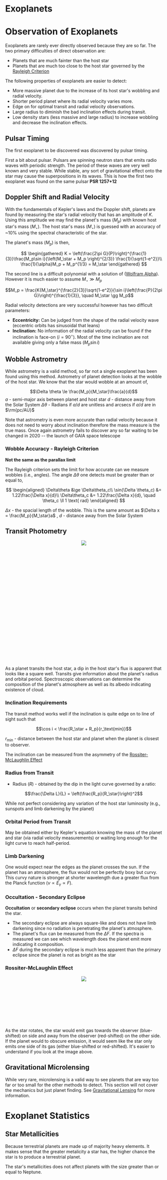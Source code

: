 #  Exoplanets

# Observation of Exoplanets
Exoplanets are rarely ever directly observed because they are so far. The two primary difficulties of direct observation are:

* Planets that are much fainter than the host star
* Planets that are much too close to the host star governed by the [Rayleigh Criterion](#rayleigh-criterion)

The following properties of exoplanets are easier to detect:
* More massive planet due to the increase of its host star's wobbling and radial velocity.
* Shorter period planet where its radial velocity varies more.
* Edge on for optimal transit and radial velocity observations.
* Large radius to diminish the bad inclination effects during transit.
* Low density stars (less massive and large radius) to increase wobbling and decrease the inclination effects.

## Pulsar Timing
The first exoplanet to be discovered was discovered by pulsar timing.

First a bit about pulsar. Pulsars are spinning neutron stars that emits radio waves with periodic strength. The period of these waves are very well known and very stable. While stable, any sort of gravitational effect onto the star may cause the superpositions in its waves. This is how the first two exoplanet was found on the same pulsar **PSR 1257+12**

## Doppler Shift and Radial Velocity
With the fundamentals of Kepler's laws and the Doppler shift, planets are found by measuring the star's radial velocity that has an amplitude of $K$. Using this amplitude we may find the planet's mass ($M_p$) with known host star's mass ($M_\star$). The host star's mass ($M_\star$) is guessed with an accuracy of ~10% using the spectral characteristic of the star.

The planet's mass ($M_p$) is then,

$$
\begin{gathered}
    K = \left(\frac{2\pi G}{P}\right)^{\frac{1}{3}}\frac{M_p\sin i}{\left(M_\star + M_p \right)^{2/3}} \frac{1}{\sqrt{1-e^2}}\\
    \frac{1}{\alpha}M_p + M_p^{1/3} = M_\star
\end{gathered}
$$

The second line is a difficult polynomial with a solution of ([Wolfram Alpha](https://www.wolframalpha.com/input/?i=x%2Fa-x%5E(3%2F2)+%3D+y+solve+for+x)).
However it is much easier to assume $M_\star \gg M_p$

$$M_p = \frac{K{M_\star}^{\frac{2}{3}}\sqrt{1-e^2}}{\sin i}\left(\frac{P}{2\pi G}\right)^{\frac{1}{3}}, \quad M_\star \gg M_p$$

Radial velocity detections are very successful however has two difficult parameters:

* **Eccentricity:** Can be judged from the shape of the radial velocity wave (eccentric orbits has sinusoidal that leans)
* **Inclination:** No information of the radial velocity can be found if the inclination is face-on ($i=90^\circ$). Most of the time inclination are not available giving only a false mass ($M_p\sin i$)

## Wobble Astrometry
While astrometry is a valid method, so far not a single exoplanet has been found using this method. Astrometry of planet detection looks at the wobble of the host star. We know that the star would wobble at an amount of,

$$\Delta \theta \le \frac{M_p}{M_\star}\frac{a}{d}$$
$a$ - semi-major axis between planet and host star
$d$ - distance away from the Solar System
$\Delta \theta$ - Radians if $a/d$ are unitless and arcsecs if $a/d$ are in $\rm{pc/AU}$

Note that astrometry is even more accurate than radial velocity because it does not need to worry about inclination therefore the mass measure is the true mass. Once again astrometry fails to discover any so far waiting to be changed in 2020 -- the launch of GAIA space telescope
### Wobble Accuracy - Rayleigh Criterion
**Not the same as the parallax limit**

The Rayleigh criterion sets the limit for how accurate can we measure wobbles (i.e., angles). The angle $\Delta \theta$ one detects must be greater than or equal to,

$$
\begin{aligned}
    \Delta\theta &\ge \Delta\theta_c\\
    \sin(\Delta \theta_c) &= 1.22\frac{\Delta x}{d}\\
    \Delta\theta_c &= 1.22\frac{\Delta x}{d}, \quad \theta_c \ll 1 \text{ rad}
\end{aligned}
$$

$\Delta x$ - the spacial length of the wobble. This is the same amount as $\Delta x = \frac{M_p}{M_\star}a$ ,
$d$ - distance away from the Solar System

## Transit Photometry
 <div style="text-align:center;height:400px"><img src="Transit-spectroscopy.png"></div>
As a planet transits the host star, a dip in the host star's flux is apparent that looks like a square well. Transits give information about the planet's radius and orbital period. Spectroscopic observations can determine the composition of the planet's atmosphere as well as its albedo indicating existence of cloud.

### Inclination Requirements
The transit method works well if the inclination is quite edge on to line of sight such that

$$\cos i < \frac{R_\star + R_p}{r_\text{min}}$$

$r_\text{min}$ - distance between the host star and planet when the planet is closest to observer.

The inclination can be measured from the asymmetry of the [Rossiter-McLaughlin Effect](#rossiter-mclaughlin-effect)
### Radius from Transit

* Radius ($R$) - obtained by the dip in the light curve governed by a ratio:

$$\frac{\Delta L}{L} = \left(\frac{R_p}{R_\star}\right)^2$$

While not perfect considering any variation of the host star luminosity (e.g., sunspots and limb darkening by the planet)

### Orbital Period from Transit
 May be obtained either by Kepler's equation knowing the mass of the planet and star (via radial velocity measurements) or waiting long enough for the light curve to reach half-period.


 ### Limb Darkening
 One would expect near the edges as the planet crosses the sun. If the planet has an atmosphere, the flux would not be perfectly boxy but curvy. This curvy nature is stronger at shorter wavelength due a greater flux from the Planck function ($\nu \propto E_\gamma \propto F$).

### Occultation - Secondary Eclipse
**Occultation** or **secondary eclipse** occurs when the planet transits behind the star.

* The secondary eclipse are always square-like and does not have limb darkening since no radiation is penetrating the planet's atmosphere.
* The planet's flux can be measured from the $\Delta F$. If the spectra is measured we can see which wavelength does the planet emit more indicating it composition.
* $\Delta F$ during the secondary eclipse is much less apparent than the primary eclipse since the planet is not as bright as the star

 ### Rossiter-McLaughlin Effect
<div style="text-align:center;height:150px"><img src="https://upload.wikimedia.org/wikipedia/commons/thumb/c/cb/Rossiter-McLaughlin_effect.svg/726px-Rossiter-McLaughlin_effect.svg.png"></div>

As the star rotates, the star would emit gas towards the observer (blue-shifted) on side and away from the observer (red-shifted) on the other side. If the planet would to obscure emission, it would seem like the star only emits one side of its gas (either blue-shifted or red-shifted). It's easier to understand if you look at the image above.



 ## Gravitational Microlensing
 While very rare, microlensing is a valid way to see planets that are way too far or too small for the other methods to detect. This section will not cover the mechanics but just planet finding. See [Gravitational Lensing](Gravitational_Lensing.md) for more information.

 # Exoplanet Statistics
 ## Star Metallicities
 Because terrestrial planets are made up of majority heavy elements. It makes sense that the greater metalicity a star has, the higher chance the star is to produce a terrestrial planet.

 The star's metallicities does not affect planets with the size greater than or equal to Neptune.